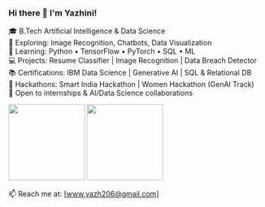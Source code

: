 ### Hi there 👋 I'm Yazhini!

🎓 B.Tech Artificial Intelligence & Data Science  
🔭 Exploring: Image Recognition, Chatbots, Data Visualization  
🌱 Learning: Python • TensorFlow • PyTorch • SQL • ML  
💻 Projects: Resume Classifier | Image Recognition | Data Breach Detector  
📚 Certifications: IBM Data Science | Generative AI | SQL & Relational DB  
🌟 Hackathons: Smart India Hackathon | Women Hackathon (GenAI Track)  
🤝 Open to internships & AI/Data Science collaborations

<!-- GitHub Stats -->
<p>
  <img height="150em" src="https://github-readme-stats.vercel.app/api?username=YALINI-11&show_icons=true&theme=tokyonight" />
  <img height="150em" src="https://github-readme-stats.vercel.app/api/top-langs/?username=YALINI-11&layout=compact&theme=tokyonight" />
</p>

📫 Reach me at: [www.yazh206@gmail.com]
